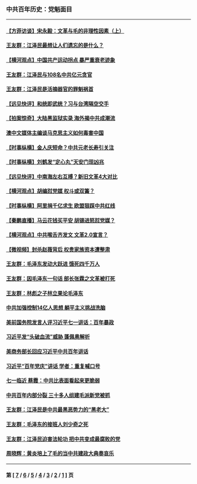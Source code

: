 ### 中共百年历史：党魁面目
---
#### [【方菲访谈】宋永毅：文革与毛的非理性因素（上）](../../pages/nf1176107/n13469956.md?04250430) 
#### [王友群：江泽民最想让人们遗忘的是什么？](../../pages/nf1176107/n13408949.md?04250430) 
#### [【横河观点】中国共产运动拐点 暴严重衰老迹象](../../pages/nf1176107/n13388333.md?04250430) 
#### [王友群：江泽民与108名中共亿元贪官](../../pages/nf1176107/n13352358.md?04250430) 
#### [王友群：江泽民是活摘器官的罪魁祸首](../../pages/nf1176107/n13336903.md?04250430) 
#### [【远见快评】和统即武统？习与台湾隔空交手](../../pages/nf1176107/n13297739.md?04250430) 
#### [【拍案惊奇】大陆黑监狱实录 海外揭中共成潮流](../../pages/nf1176107/n13288853.md?04250430) 
#### [澳中文媒体主编谈马克思主义如何毒害中国](../../pages/nf1176107/n13257387.md?04250430) 
#### [【时事纵横】金人庆短命？中共元老长寿引关注](../../pages/nf1176107/n13217934.md?04250430) 
#### [【时事纵横】刘鹤发“定心丸”天安门现凶兆](../../pages/nf1176107/n13215416.md?04250430) 
#### [【远见快评】中南海左右互搏？新旧文革4大对比](../../pages/nf1176107/n13214745.md?04250430) 
#### [【横河观点】胡编怼党媒 权斗或双簧？](../../pages/nf1176107/n13210864.md?04250430) 
#### [【时事纵横】阿里捐千亿求生 欧盟狠踩中共红线](../../pages/nf1176107/n13206431.md?04250430) 
#### [【秦鹏直播】马云花钱买平安 胡锡进怒怼党媒？](../../pages/nf1176107/n13206392.md?04250430) 
#### [【横河观点】中共喉舌齐发文 文革2.0宣言？](../../pages/nf1176107/n13201248.md?04250430) 
#### [【微视频】封杀赵薇背后 权贵家族资本遭整肃](../../pages/nf1176107/n13197798.md?04250430) 
#### [王友群：毛泽东发动大跃进 饿死四千万人](../../pages/nf1176107/n13177158.md?04250430) 
#### [王友群：因毛泽东一句话 部长张霖之文革被打死](../../pages/nf1176107/n13161711.md?04250430) 
#### [王友群：林彪之子林立果论毛泽东](../../pages/nf1176107/n13128622.md?04250430) 
#### [中共加强控制14亿人思想 躺平主义挑战洗脑](../../pages/nf1176107/n13094299.md?04250430) 
#### [美前国务院发言人评习近平七一讲话：百年暴政](../../pages/nf1176107/n13066986.md?04250430) 
#### [习近平发“头破血流”威胁 蓬佩奥解析](../../pages/nf1176107/n13063604.md?04250430) 
#### [美商务部长回应习近平中共百年讲话](../../pages/nf1176107/n13062903.md?04250430) 
#### [习近平“百年党庆”讲话 学者：重复喊口号](../../pages/nf1176107/n13061411.md?04250430) 
#### [七一临近 蔡霞：中共比表面看起来更脆弱](../../pages/nf1176107/n13056418.md?04250430) 
#### [中共百年内部分裂 三十多人组建毛派新党被抓](../../pages/nf1176107/n13044023.md?04250430) 
#### [王友群：江泽民是中共最黑恶势力的“黑老大”](../../pages/nf1176107/n13022180.md?04250430) 
#### [王友群：毛泽东的接班人刘少奇之死](../../pages/nf1176107/n12991772.md?04250430) 
#### [王友群：江泽民迫害法轮功 把中共变成最腐败的党](../../pages/nf1176107/n12947347.md?04250430) 
#### [周晓辉：黄炎培上了毛的当中共建政大典奏哀乐](../../pages/nf1176107/n12942780.md?04250430) 

---
#### 第 [ [7](./7.md?04250430) / [6](./6.md?04250430) / [5](./5.md?04250430) / [4](./4.md?04250430) / [3](./3.md?04250430) / [2](./2.md?04250430) / [1](./1.md?04250430) ] 页

